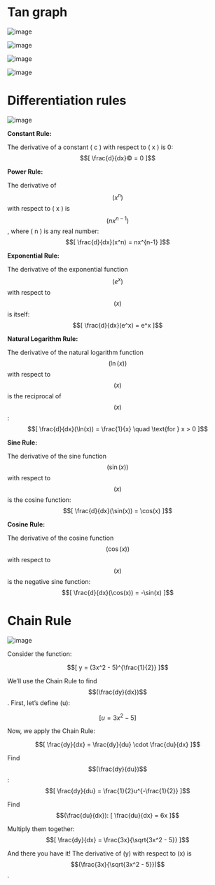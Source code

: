 # Tan graph

![image](https://github.com/user-attachments/assets/cf074508-207a-431b-9a79-57dbfa5bc770)

![image](https://github.com/user-attachments/assets/685348d9-da94-4942-8276-787b480efc36)

![image](https://github.com/user-attachments/assets/93a5c12b-3d57-42a1-bba9-fd73898ce0e6)

![image](https://github.com/user-attachments/assets/c80ff2f5-f1f9-412b-a874-089a8f7a2bc6)


# Differentiation rules

![image](https://github.com/user-attachments/assets/c7d98546-b664-4463-a77d-a76f94db88cc)


**Constant Rule:**

The derivative of a constant ( c ) with respect to ( x ) is 0: $$[ \frac{d}{dx}© = 0 ]$$


**Power Rule:**

The derivative of $$( x^n )$$ with respect to ( x ) is $$( nx^{n-1} )$$, where ( n ) is any real number: $$[ \frac{d}{dx}(x^n) = nx^{n-1} ]$$

**Exponential Rule:**

The derivative of the exponential function $$( e^x )$$ with respect to $$( x )$$ is itself: $$[ \frac{d}{dx}(e^x) = e^x ]$$

**Natural Logarithm Rule:**

The derivative of the natural logarithm function $$( \ln(x) )$$ with respect to $$( x )$$ is the reciprocal of $$( x )$$: $$[ \frac{d}{dx}(\ln(x)) = \frac{1}{x} \quad \text{for } x > 0 ]$$

**Sine Rule:**

The derivative of the sine function $$( \sin(x) )$$ with respect to $$( x )$$ is the cosine function: $$[ \frac{d}{dx}(\sin(x)) = \cos(x) ]$$

**Cosine Rule:**

The derivative of the cosine function $$( \cos(x) )$$ with respect to $$( x )$$ is the negative sine function: $$[ \frac{d}{dx}(\cos(x)) = -\sin(x) ]$$

# Chain Rule

![image](https://github.com/user-attachments/assets/ed8c3d84-217d-4ea6-9aa5-7a9b1156b3f8)

Consider the function:

$$[ y = (3x^2 - 5)^{\frac{1}{2}} ]$$

We’ll use the Chain Rule to find $$(\frac{dy}{dx})$$. First, let’s define (u):

$$[ u = 3x^2 - 5 ]$$

Now, we apply the Chain Rule:

$$[ \frac{dy}{dx} = \frac{dy}{du} \cdot \frac{du}{dx} ]$$

Find $$(\frac{dy}{du})$$: $$[ \frac{dy}{du} = \frac{1}{2}u^{-\frac{1}{2}} ]$$

Find $$(\frac{du}{dx}): [ \frac{du}{dx} = 6x ]$$

Multiply them together: $$[ \frac{dy}{dx} = \frac{3x}{\sqrt{3x^2 - 5}} ]$$

And there you have it! The derivative of (y) with respect to (x) is $$(\frac{3x}{\sqrt{3x^2 - 5}})$$.
